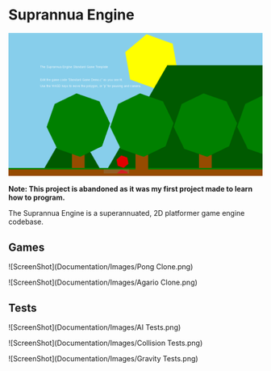 # Suprannua Engine

![ScreenShot](Documentation/Images/SuprannuaEngine.png)

**Note: This project is abandoned as it was my first project made to learn how to program.**

The Suprannua Engine is a superannuated, 2D platformer game engine codebase.

## Games

![ScreenShot](Documentation/Images/Pong Clone.png)

![ScreenShot](Documentation/Images/Agario Clone.png)

## Tests

![ScreenShot](Documentation/Images/AI Tests.png)

![ScreenShot](Documentation/Images/Collision Tests.png)

![ScreenShot](Documentation/Images/Gravity Tests.png)


